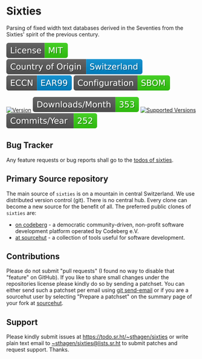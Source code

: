 # Sixties

Parsing of fixed width text databases derived in the Seventies from the Sixties' spirit of the previous century.

[![license](badges/license-spdx-mit.svg)](https://git.sr.ht/~sthagen/sixties/tree/default/item/LICENSE)
[![Country of Origin](badges/country-of-origin-name-switzerland-neutral.svg)](https://git.sr.ht/~sthagen/sixties/tree/default/item/COUNTRY-OF-ORIGIN)
[![Export Classification Control Number (ECCN)](badges/export-control-classification-number_eccn-ear99-neutral.svg)](https://git.sr.ht/~sthagen/sixties/tree/default/item/EXPORT-CONTROL-CLASSIFICATION-NUMBER)
[![Configuration](badges/configuration-sbom.svg)](third-party/index.html)

[![Version](https://img.shields.io/pypi/v/sixties.svg?style=flat)](https://pypi.python.org/pypi/sixties/)
[![Downloads](docs/badges/downloads-per-month.svg)](https://pepy.tech/project/sixties)
[![Supported Versions](https://img.shields.io/pypi/pyversions/sixties.svg?style=flat)](https://pypi.python.org/pypi/sixties/)
[![Maintenance Status](docs/badges/commits-per-year.svg)](https://git.sr.ht/~sthagen/sixties/log)

## Bug Tracker

Any feature requests or bug reports shall go to the [todos of sixties](https://todo.sr.ht/~sthagen/sixties).

## Primary Source repository

The main source of `sixties` is on a mountain in central Switzerland.
We use distributed version control (git).
There is no central hub.
Every clone can become a new source for the benefit of all.
The preferred public clones of `sixties` are:

* [on codeberg](https://codeberg.org/sthagen/sixties) - a democratic community-driven, non-profit software development platform operated by Codeberg e.V.
* [at sourcehut](https://git.sr.ht/~sthagen/sixties) - a collection of tools useful for software development.

## Contributions

Please do not submit "pull requests" (I found no way to disable that "feature" on GitHub).
If you like to share small changes under the repositories license please kindly do so by sending a patchset.
You can either send such a patchset per email using [git send-email](https://git-send-email.io) or 
if you are a sourcehut user by selecting "Prepare a patchset" on the summary page of your fork at [sourcehut](https://git.sr.ht/).

## Support

Please kindly submit issues at <https://todo.sr.ht/~sthagen/sixties> or write plain text email to <~sthagen/sixties@lists.sr.ht> to submit patches and request support. Thanks.
